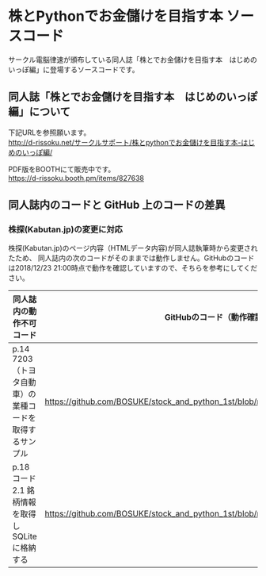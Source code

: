 # 株とPythonでお金儲けを目指す本 ソースコード

サークル電脳律速が頒布している同人誌「株とでお金儲けを目指す本　はじめのいっぽ編」に登場するソースコードです。

## 同人誌「株とでお金儲けを目指す本　はじめのいっぽ編」について

下記URLを参照願います。  
http://d-rissoku.net/サークルサポート/株とpythonでお金儲けを目指す本-はじめのいっぽ編/

PDF版をBOOTHにて販売中です。  
https://d-rissoku.booth.pm/items/827638

## 同人誌内のコードと GitHub 上のコードの差異

### 株探(Kabutan.jp)の変更に対応

株探(Kabutan.jp)のページ内容（HTMLデータ内容)が同人誌執筆時から変更されたため、
同人誌内の次のコードがそのままでは動作しません。GitHubのコードは2018/12/23 21:00時点で動作を確認していますので、そちらを参考にしてください。

| 同人誌内の動作不可コード | GitHubのコード（動作確認済) |
|------------------------|---------------------------|
| p.14 7203（トヨタ自動車）の業種コードを取得するサンプル | https://github.com/BOSUKE/stock_and_python_1st/blob/master/chapter2/pyquery_sample.py |
| p.18 コード2.1 銘柄情報を取得しSQLite に格納する | https://github.com/BOSUKE/stock_and_python_1st/blob/master/chapter2/get_brands.py |

